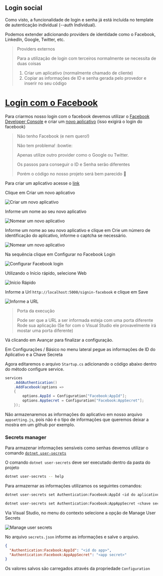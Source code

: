 ## Login social

Como visto, a funcionalidade de login e senha já está incluída no template de autenticação individual (--auth Individual).

Podemos extender adicionando providers de identidade como o Facebook, LinkedIn, Google, Twitter, etc.

> Providers externos
> 
> Para a utilização de login com terceiros normalmente se necessita de duas coisas
> 
> 1. Criar um aplicativo (normalmente chamado de cliente)
> 2. Copiar as informações de ID e senha gerada pelo provedor e inserir no seu código
> 

# [Login com o Facebook](https://docs.microsoft.com/pt-br/aspnet/core/security/authentication/social/facebook-logins?tabs=aspnetcore2x)

Para criarmos nosso login com o facebook devemos utilizar o [Facebook Developer Console](https://developers.facebook.com/?locale=pt_BR) e criar um [novo aplicativo](https://developers.facebook.com/apps/?locale=pt_BR) (isso exigirá o login do facebook)

> Não tenho Facebook (e nem quero!)
> 
> Não tem problema! :bowtie:
>
> Apenas utilize outro provider como o Google ou Twitter.
> 
> Os passos para conseguir o ID e Senha serão diferentes
> 
> Porém o código no nosso projeto será bem parecido :metal:

Para criar um aplicativo acesse o [link](https://developers.facebook.com/apps/)

Clique em Criar um novo aplicativo

![Criar um novo aplicativo](/Desenvolvimento4Web/seguranca-e-identidade/facebook-login/images/create.png)

Informe um nome ao seu novo aplicativo

![Nomear um novo aplicativo](/Desenvolvimento4Web/seguranca-e-identidade/facebook-login/images/nomear.png)

Informe um nome ao seu novo aplicativo e clique em Crie um número de identificação do aplicativo, informe o captcha se necessário.

![Nomear um novo aplicativo](/Desenvolvimento4Web/seguranca-e-identidade/facebook-login/images/nomear.png)

Na sequência clique em Configurar no Facebook Login

![Configurar Facebook login](/Desenvolvimento4Web/seguranca-e-identidade/facebook-login/images/configurar-login.png)

Utilizando o Início rápido, selecione Web

![Início Rápido](/Desenvolvimento4Web/seguranca-e-identidade/facebook-login/images/inicio-rapido.png)

Informe a Url `http://localhost:5000/signin-facebook` e clique em Save

![Informe a URL](/Desenvolvimento4Web/seguranca-e-identidade/facebook-login/images/informe-url.png)

> Porta da execução
>
> Pode ser que a URL a ser informada esteja com uma porta diferente
> Rode sua aplicação (Se for com o Visual Studio ele provavelmente irá mostar uma porta diferente)

Vá clicando em Avançar para finalizar a configuração.

Em Configurações / Básico no menu lateral pegue as informações de ID do Aplicativo e a Chave Secreta

Agora editaremos o arquivo `Startup.cs` adicionando o código abaixo dentro do método configure service.

```csharp
services
    .AddAuthentication()
    .AddFacebook(options => 
    {
        options.AppId = Configuration["Facebook:AppId"];
        options.AppSecret = Configuration["Facebook:AppSecret"];
    });
```

Não armazenaremos as informações do aplicativo em nosso arquivo `appsetting.js`, pois não é o tipo de informações que queremos deixar a mostra em um github por exemplo.

### Secrets manager

Para armazenar informações sensíveis como senhas devemos utilizar o comando [`dotnet user-secrets`](https://docs.microsoft.com/pt-br/aspnet/core/security/app-secrets?tabs=visual-studio)

O comando `dotnet user-secrets` deve ser executado dentro da pasta do projeto

```bash
dotnet user-secrets -- help
```

Para armazernar as informações utilizamos os seguintes comandos:

```bash
dotnet user-secrets set Authentication:Facebook:AppId <id do aplicativo>
```

```bash
dotnet user-secrets set Authentication:Facebook:AppAppSecret <chave secreta do aplicativo>
```

Via Visual Studio, no menu do contexto selecione a opção de Manage User Secrets

![Manage user secrets](/Desenvolvimento4Web/seguranca-e-identidade/facebook-login/images/manage-user-secrets.png)

No arquivo `secrets.json` informe as informações e salve o arquivo.

```json
{
  "Authentication:Facebook:AppId": "<id do app>",
  "Authentication:Facebook:AppAppSecret": "<app secret>"
}
```

Os valores salvos são carregados através da propriedade `Configuration`